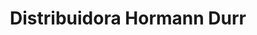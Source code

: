 ---
title: "Distribuidora Hormann Durr"
url: /caracas/distribuidora-hormann-durr/
shop: Hofladen
---